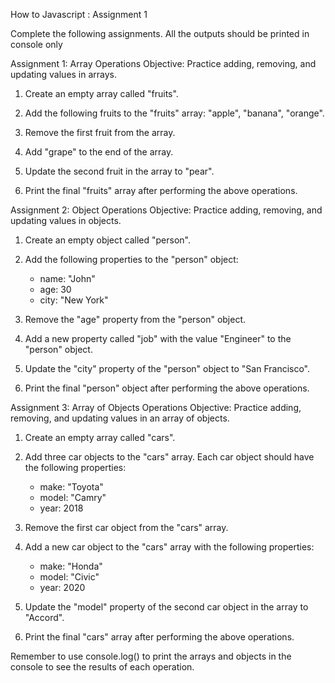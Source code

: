 How to Javascript : Assignment 1

Complete the following assignments. All the outputs should be printed in console only

Assignment 1: Array Operations
Objective: Practice adding, removing, and updating values in arrays.

1. Create an empty array called "fruits".

2. Add the following fruits to the "fruits" array: "apple", "banana", "orange".

3. Remove the first fruit from the array.

4. Add "grape" to the end of the array.

5. Update the second fruit in the array to "pear".

6. Print the final "fruits" array after performing the above operations.

Assignment 2: Object Operations
Objective: Practice adding, removing, and updating values in objects.

1. Create an empty object called "person".

2. Add the following properties to the "person" object:
   - name: "John"
   - age: 30
   - city: "New York"

3. Remove the "age" property from the "person" object.

4. Add a new property called "job" with the value "Engineer" to the "person" object.

5. Update the "city" property of the "person" object to "San Francisco".

6. Print the final "person" object after performing the above operations.

Assignment 3: Array of Objects Operations
Objective: Practice adding, removing, and updating values in an array of objects.

1. Create an empty array called "cars".

2. Add three car objects to the "cars" array. Each car object should have the following properties:
   - make: "Toyota"
   - model: "Camry"
   - year: 2018

3. Remove the first car object from the "cars" array.

4. Add a new car object to the "cars" array with the following properties:
   - make: "Honda"
   - model: "Civic"
   - year: 2020

5. Update the "model" property of the second car object in the array to "Accord".

6. Print the final "cars" array after performing the above operations.

Remember to use console.log() to print the arrays and objects in the console to see the results of each operation.

